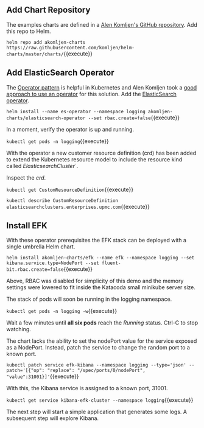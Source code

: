 ## Add Chart Repository ##

The examples charts are defined in a [Alen Komljen's GitHub repository](https://github.com/komljen). Add this repo to Helm.

`helm repo add akomljen-charts https://raw.githubusercontent.com/komljen/helm-charts/master/charts/`{{execute}}

## Add ElasticSearch Operator ##

The [Operator pattern](https://kubernetes.io/docs/concepts/extend-kubernetes/extend-cluster/#combining-new-apis-with-automation) is helpful in Kubernetes and Alen Komljen took a [good approach to use an operator](https://akomljen.com/kubernetes-elasticsearch-operator/) for this solution. Add the [ElasticSearch operator](https://github.com/komljen/helm-charts/tree/master/elasticsearch-operator).

`helm install --name es-operator --namespace logging akomljen-charts/elasticsearch-operator --set rbac.create=false`{{execute}}

In a moment, verify the operator is up and running.

`kubectl get pods -n logging`{{execute}}

With the operator a new customer resource definition (crd) has been added to extend the Kubernetes resource model to include the resource kind called _ElasticsearchCluster_`.

Inspect the _crd_.

`kubectl get CustomResourceDefinition`{{execute}}

`kubectl describe CustomResourceDefinition elasticsearchclusters.enterprises.upmc.com`{{execute}}

## Install EFK ##

With these operator prerequisites the EFK stack can be deployed with a single umbrella Helm chart.

`helm install akomljen-charts/efk --name efk --namespace logging --set kibana.service.type=NodePort --set fluent-bit.rbac.create=false`{{execute}}

Above, RBAC was disabled for simplicity of this demo and the memory settings were lowered to fit inside the Katacoda small minikube server size.

The stack of pods will soon be running in the logging namespace.

`kubectl get pods -n logging -w`{{execute}}

Wait a few minutes until **all six pods** reach the _Running_ status. Ctrl-C to stop watching.

The chart lacks the ability to set the nodePort value for the service exposed as a NodePort. Instead, patch the service to change the random port to a known port.

`kubectl patch service efk-kibana --namespace logging --type='json' --patch='[{"op": "replace": "/spec/ports/0/nodePort", "value":31001}]'`{{execute}}

With this, the Kibana service is assigned to a known port, 31001.

`kubectl get service kibana-efk-cluster --namespace logging`{{execute}}

The next step will start a simple application that generates some logs. A subsequent step will explore Kibana.
